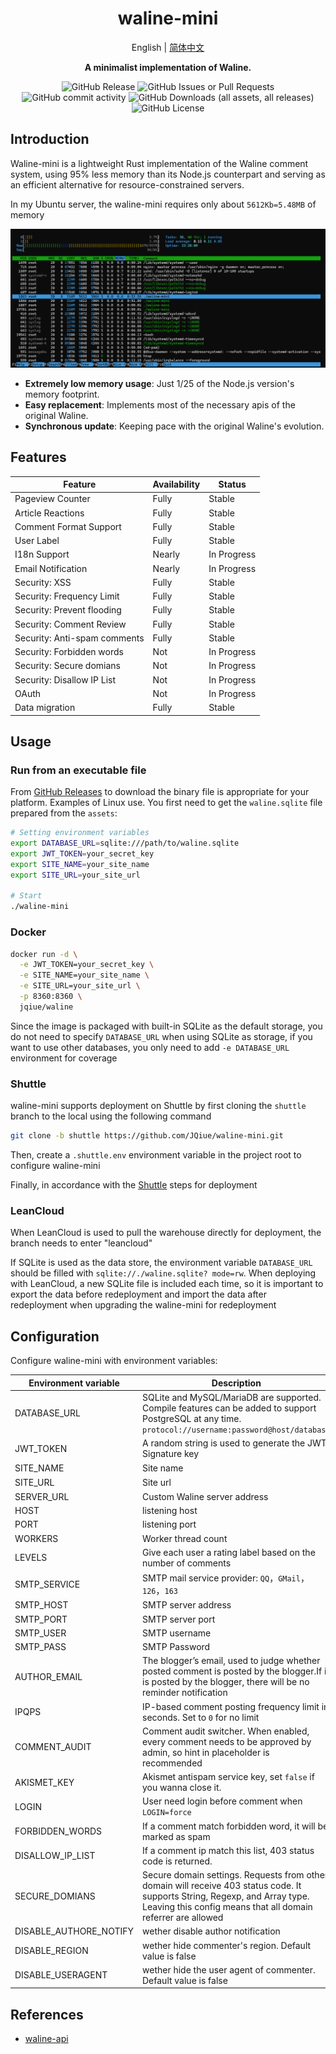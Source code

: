 <div align="center">
 <p><h1>waline-mini</h1></p>
  <p>English | <a href="./README.zh-CN.md">简体中文</a></p>
  <p><strong>A minimalist implementation of Waline.</strong></p>
  <p>

![GitHub Release](https://img.shields.io/github/v/release/JQiue/waline-mini)
![GitHub Issues or Pull Requests](https://img.shields.io/github/issues/JQiue/waline-mini)
![GitHub commit activity](https://img.shields.io/github/commit-activity/t/JQiue/waline-mini)
![GitHub Downloads (all assets, all releases)](https://img.shields.io/github/downloads/JQiue/waline-mini/total)
![GitHub License](https://img.shields.io/github/license/JQiue/waline-mini)
  </p>
</div>

## Introduction

Waline-mini is a lightweight Rust implementation of the Waline comment system, using 95% less memory than its Node.js counterpart and serving as an efficient alternative for resource-constrained servers.

In my Ubuntu server, the waline-mini requires only about `5612Kb=5.48MB` of memory

![mem](./assets/image.png)

+ **Extremely low memory usage**: Just 1/25 of the Node.js version's memory footprint.
+ **Easy replacement**: Implements most of the necessary apis of the original Waline.
+ **Synchronous update**: Keeping pace with the original Waline's evolution.

## Features

| Feature                      | Availability | Status      |
| ---------------------------- | ------------ | ----------- |
| Pageview Counter             | Fully        | Stable      |
| Article Reactions            | Fully        | Stable      |
| Comment Format Support       | Fully        | Stable      |
| User Label                   | Fully        | Stable      |
| I18n Support                 | Nearly       | In Progress |
| Email Notification           | Nearly       | In Progress |
| Security: XSS                | Fully        | Stable      |
| Security: Frequency Limit    | Fully        | Stable      |
| Security: Prevent flooding   | Fully        | Stable      |
| Security: Comment Review     | Fully        | Stable      |
| Security: Anti-spam comments | Fully        | Stable      |
| Security: Forbidden words    | Not          | In Progress |
| Security: Secure domians     | Not          | In Progress |
| Security: Disallow IP List   | Not          | In Progress |
| OAuth                        | Not          | In Progress |
| Data migration               | Fully        | Stable      |

## Usage

### Run from an executable file

From [GitHub Releases](https://github.com/JQiue/waline-mini/releases) to download the binary file is appropriate for your platform. Examples of Linux use. You first need to get the `waline.sqlite` file prepared from the `assets`:

```bash
# Setting environment variables
export DATABASE_URL=sqlite:///path/to/waline.sqlite
export JWT_TOKEN=your_secret_key
export SITE_NAME=your_site_name
export SITE_URL=your_site_url

# Start
./waline-mini
```

### Docker

```sh
docker run -d \
  -e JWT_TOKEN=your_secret_key \
  -e SITE_NAME=your_site_name \
  -e SITE_URL=your_site_url \
  -p 8360:8360 \
  jqiue/waline
```

Since the image is packaged with built-in SQLite as the default storage, you do not need to specify `DATABASE_URL` when using SQLite as storage, if you want to use other databases, you only need to add `-e DATABASE_URL` environment for coverage

### Shuttle

waline-mini supports deployment on Shuttle by first cloning the `shuttle` branch to the local using the following command

```sh
git clone -b shuttle https://github.com/JQiue/waline-mini.git
```

Then, create a `.shuttle.env` environment variable in the project root to configure waline-mini

Finally, in accordance with the [Shuttle](https://console.shuttle.dev/login) steps for deployment

### LeanCloud

When LeanCloud is used to pull the warehouse directly for deployment, the branch needs to enter "leancloud"

If SQLite is used as the data store, the environment variable `DATABASE_URL` should be filled with `sqlite://./waline.sqlite? mode=rw`. When deploying with LeanCloud, a new SQLite file is included each time, so it is important to export the data before redeployment and import the data after redeployment when upgrading the waline-mini for redeployment

## Configuration

Configure waline-mini with environment variables:

| Environment variable   | Description                                                                                                                                                                                 | Require | Default        |
| ---------------------- | ------------------------------------------------------------------------------------------------------------------------------------------------------------------------------------------- | ------- | -------------- |
| DATABASE_URL           | SQLite and MySQL/MariaDB are supported. Compile features can be added to support PostgreSQL at any time. `protocol://username:password@host/database`                                       | ✅       | -              |
| JWT_TOKEN              | A random string is used to generate the JWT Signature key                                                                                                                                   | ✅       | -              |
| SITE_NAME              | Site name                                                                                                                                                                                   | ✅       | -              |
| SITE_URL               | Site url                                                                                                                                                                                    | ✅       | -              |
| SERVER_URL             | Custom Waline server address                                                                                                                                                                |         | auto           |
| HOST                   | listening host                                                                                                                                                                              |         | `127.0.0.1`    |
| PORT                   | listening port                                                                                                                                                                              |         | `8360`         |
| WORKERS                | Worker thread count                                                                                                                                                                         |         | 1              |
| LEVELS                 | Give each user a rating label based on the number of comments                                                                                                                               |         | -              |
| SMTP_SERVICE           | SMTP mail service provider: `QQ`，`GMail`，`126`，`163`                                                                                                                                     |         | -              |
| SMTP_HOST              | SMTP server address                                                                                                                                                                         |         | -              |
| SMTP_PORT              | SMTP server port                                                                                                                                                                            |         | -              |
| SMTP_USER              | SMTP username                                                                                                                                                                               |         | -              |
| SMTP_PASS              | SMTP Password                                                                                                                                                                               |         | -              |
| AUTHOR_EMAIL           | The blogger’s email, used to judge whether posted comment is posted by the blogger.If it is posted by the blogger, there will be no reminder notification                                   |         | -              |
| IPQPS                  | IP-based comment posting frequency limit in seconds. Set to `0` for no limit                                                                                                                |         | `60`           |
| COMMENT_AUDIT          | Comment audit switcher. When enabled, every comment needs to be approved by admin, so hint in placeholder is recommended                                                                    |         | `false`        |
| AKISMET_KEY            | Akismet antispam service key, set `false` if you wanna close it.                                                                                                                            |         | `86fe49f5ea50` |
| LOGIN                  | User need login before comment when `LOGIN=force`                                                                                                                                           |         | `false`        |
| FORBIDDEN_WORDS        | If a comment match forbidden word, it will be marked as spam                                                                                                                                |         |                |
| DISALLOW_IP_LIST       | If a comment ip match this list, 403 status code is returned.                                                                                                                               |         |                |
| SECURE_DOMIANS         | Secure domain settings. Requests from other domain will receive 403 status code. It supports String, Regexp, and Array type. Leaving this config means that all domain referrer are allowed |         |                |
| DISABLE_AUTHORE_NOTIFY | wether disable author notification                                                                                                                                                          |         | `false`        |
| DISABLE_REGION         | wether hide commenter's region. Default value is false                                                                                                                                      |         | `false`        |
| DISABLE_USERAGENT      | wether hide the user agent of commenter. Default value is false                                                                                                                             |         | `false`        |

## References

+ [waline-api](https://waline.js.org/next/api/)
